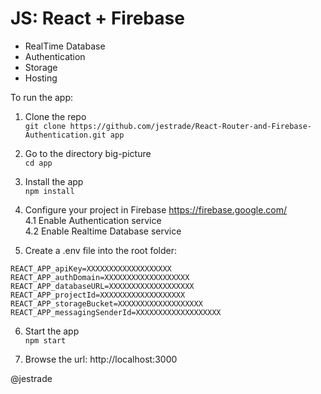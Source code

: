 # JS: React + Firebase   
* RealTime Database
* Authentication
* Storage
* Hosting

To run the app:

1. Clone the repo  
```git clone https://github.com/jestrade/React-Router-and-Firebase-Authentication.git app ```

2. Go to the directory big-picture  
`cd app`

3. Install the app  
```npm install```

4. Configure your project in Firebase https://firebase.google.com/  
4.1 Enable Authentication service  
4.2 Enable Realtime Database service  

5. Create a .env file into the root folder:

```
REACT_APP_apiKey=XXXXXXXXXXXXXXXXXXX
REACT_APP_authDomain=XXXXXXXXXXXXXXXXXXX
REACT_APP_databaseURL=XXXXXXXXXXXXXXXXXXX
REACT_APP_projectId=XXXXXXXXXXXXXXXXXXX
REACT_APP_storageBucket=XXXXXXXXXXXXXXXXXXX
REACT_APP_messagingSenderId=XXXXXXXXXXXXXXXXXXX
```

6. Start the app  
`npm start`

7. Browse the url:   http://localhost:3000

@jestrade
